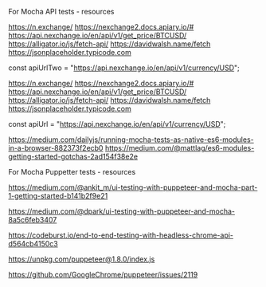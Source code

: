 For Mocha API tests - resources

 https://n.exchange/
 https://nexchange2.docs.apiary.io/#
 https://api.nexchange.io/en/api/v1/get_price/BTCUSD/
 https://alligator.io/js/fetch-api/
 https://davidwalsh.name/fetch
 https://jsonplaceholder.typicode.com

 const apiUrlTwo = "https://api.nexchange.io/en/api/v1/currency/USD";

 https://n.exchange/
 https://nexchange2.docs.apiary.io/#
 https://api.nexchange.io/en/api/v1/get_price/BTCUSD/
 https://alligator.io/js/fetch-api/
 https://davidwalsh.name/fetch
 https://jsonplaceholder.typicode.com

 const apiUrl = "https://api.nexchange.io/en/api/v1/currency/USD";

 https://medium.com/dailyjs/running-mocha-tests-as-native-es6-modules-in-a-browser-882373f2ecb0
 https://medium.com/@mattlag/es6-modules-getting-started-gotchas-2ad154f38e2e


For Mocha Puppetter tests - resources

https://medium.com/@ankit_m/ui-testing-with-puppeteer-and-mocha-part-1-getting-started-b141b2f9e21

https://medium.com/@dpark/ui-testing-with-puppeteer-and-mocha-8a5c6feb3407

https://codeburst.io/end-to-end-testing-with-headless-chrome-api-d564cb4150c3

https://unpkg.com/puppeteer@1.8.0/index.js

https://github.com/GoogleChrome/puppeteer/issues/2119
